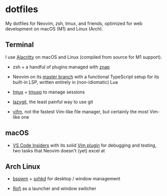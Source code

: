 # dotfiles

My dotfiles for Neovim, zsh, tmux, and friends, optimized for web development on
macOS (M1) and Linux (Arch).

## Terminal

I use [Alacritty](https://github.com/alacritty/alacritty) on macOS and Linux
(compiled from source for M1 support).

- zsh + a handful of plugins managed with
  [znap](https://github.com/marlonrichert/zsh-snap)

- Neovim on its [master branch](https://github.com/neovim/neovim/commits/master)
  with a functional TypeScript setup for its built-in LSP, written entirely in
  (non-idiomatic) Lua

- [tmux](https://github.com/tmux/tmux) +
  [tmuxp](https://github.com/tmux-python/tmuxp) to manage sessions

- [lazygit](https://github.com/jesseduffield/lazygit), the least painful way to
  use git

- [vifm](https://github.com/vifm/vifm), not the fastest Vim-like file manager,
  but certainly the most Vim-like one

## macOS

- [VS Code Insiders](https://code.visualstudio.com/insiders/) with its solid
  [Vim plugin](https://github.com/VSCodeVim/Vim) for debugging and testing, two
  tasks that Neovim doesn't (yet) excel at

## Arch Linux

- [bspwm](https://github.com/baskerville/bspwm) +
  [sxhkd](https://github.com/baskerville/sxhkd) for desktop / window management

- [Rofi](https://github.com/davatorium/rofi) as a launcher and window switcher
